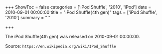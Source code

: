+++
ShowToc = false
categories = ['iPod Shuffle', '2010', 'iPod']
date = 2010-09-01 00:00:00
title = "iPod Shuffle(4th gen)"
tags = ['iPod Shuffle', '2010']
summary = " "

+++

The iPod Shuffle(4th gen) was released on 2010-09-01 00:00:00.

Source: `https://en.wikipedia.org/wiki/IPod_Shuffle`


